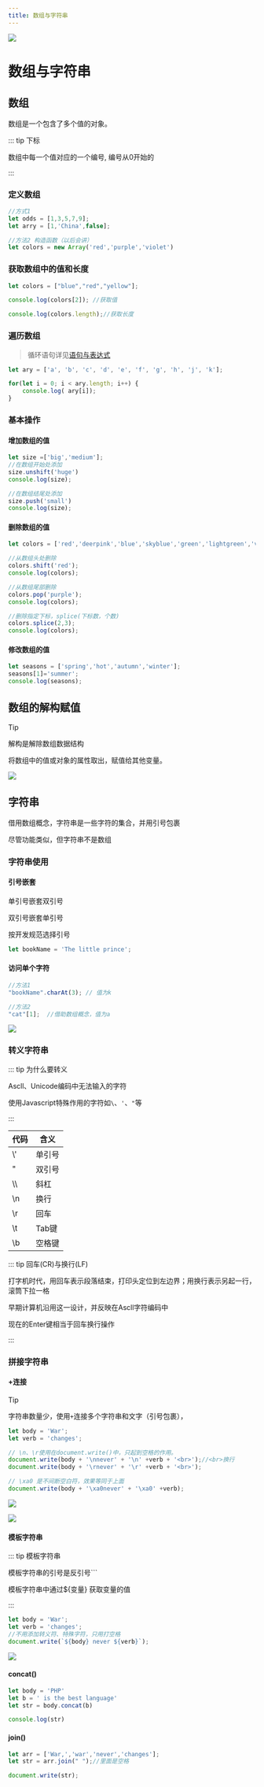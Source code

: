 ```yaml
---
title: 数组与字符串 
---
```


![](/images/js/top_3.webp)

# 数组与字符串

## 数组

数组是一个包含了多个值的对象。

::: tip 下标

数组中每一个值对应的一个编号, 编号从0开始的

:::

### 定义数组

```js
//方式1
let odds = [1,3,5,7,9];
let arry = [1,'China',false];

//方法2 构造函数（以后会讲）
let colors = new Array('red','purple','violet')
```

### 获取数组中的值和长度

```js
let colors = ["blue","red","yellow"];

console.log(colors[2]); //获取值

console.log(colors.length);//获取长度
```

### 遍历数组

> 循环语句详见[语句与表达式](./6.md)

```js
let ary = ['a', 'b', 'c', 'd', 'e', 'f', 'g', 'h', 'j', 'k'];

for(let i = 0; i < ary.length; i++) {
    console.log( ary[i]);
}
```

### 基本操作

#### 增加数组的值

```js
let size =['big','medium'];
//在数组开始处添加
size.unshift('huge')
console.log(size);

//在数组结尾处添加
size.push('small')
console.log(size);
```

#### 删除数组的值

```js
let colors = ['red','deerpink','blue','skyblue','green','lightgreen','voolet','purple'];

//从数组头处删除
colors.shift('red');
console.log(colors);

//从数组尾部删除
colors.pop('purple');
console.log(colors);

//删除指定下标，splice(下标数，个数)
colors.splice(2,3);
console.log(colors);
```

#### 修改数组的值

```js
let seasons = ['spring','hot','autumn','winter'];
seasons[1]='summer';
console.log(seasons);
```

## 数组的解构赋值

> [!tip]
>
> 解构是解除数组数据结构
>
> 将数组中的值或对象的属性取出，赋值给其他变量。

![](/images/js/outstruAr.png)

## 字符串

借用数组概念，字符串是一些字符的集合，并用引号包裹

尽管功能类似，但字符串不是数组

### 字符串使用

#### 引号嵌套

单引号嵌套双引号 

双引号嵌套单引号

按开发规范选择引号

```js
let bookName = 'The little prince';
```

#### 访问单个字符

```js
//方法1
"bookName".charAt(3); // 值为k

//方法2
"cat"[1];  //借助数组概念，值为a
```

![](/images/js/stringAt.png)

### 转义字符串

::: tip 为什么要转义

Ascll、Unicode编码中无法输入的字符

使用Javascript特殊作用的字符如`\`、`'`、`"`等

:::

| 代码 | 含义   |
| ---- | ------ |
| \\'  | 单引号 |
| \"   | 双引号 |
| \\\  | 斜杠   |
| \n   | 换行   |
| \r   | 回车   |
| \t   | Tab键  |
| \b   | 空格键 |

::: tip 回车(CR)与换行(LF)

打字机时代，用回车表示段落结束，打印头定位到左边界；用换行表示另起一行，滚筒下拉一格

早期计算机沿用这一设计，并反映在Ascll字符编码中

现在的Enter键相当于回车换行操作

:::

### 拼接字符串

#### +连接

> [!tip]
>
> 字符串数量少，使用`+`连接多个字符串和文字（引号包裹），

```js
let body = 'War';
let verb = 'changes';

// \n、\r使用在document.write()中，只起到空格的作用。
document.write(body + '\nnever' + '\n' +verb + '<br>');//<br>换行
document.write(body + '\rnever' + '\r' +verb + '<br>');

// \xa0 是不间断空白符，效果等同于上面
document.write(body + '\xa0never' + '\xa0' +verb);
```

![](/images/js/pinString.png)

![](/images/js/war.jpg)

#### 模板字符串

::: tip 模板字符串

模板字符串的引号是反引号```<br>

模板字符串中通过${变量} 获取变量的值

:::

```js
let body = 'War';
let verb = 'changes';
//不用添加转义符、特殊字符，只用打空格
document.write(`${body} never ${verb}`);
```

![](/images/js/pinString2.png)

#### concat()

```js
let body = 'PHP'
let b = ' is the best language'
let str = body.concat(b)

console.log(str)
```

#### join()

```js
let arr = ['War,','war','never','changes'];
let str = arr.join(" ");//里面是空格

document.write(str);
```

